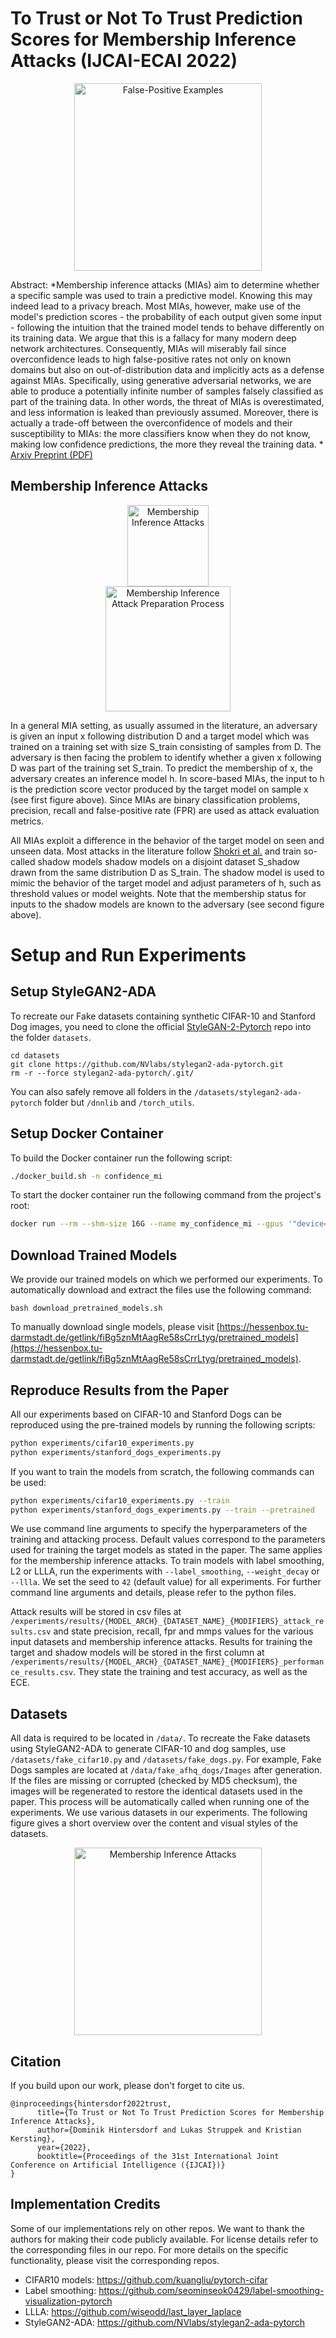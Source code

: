 # To Trust or Not To Trust Prediction Scores for Membership Inference Attacks (IJCAI-ECAI 2022)

  <center>
  <img src="images/false_positive_samples.png" alt="False-Positive Examples"  height=300>
  </center>


Abstract: *Membership inference attacks (MIAs) aim to determine whether a specific sample was used to train a predictive model. Knowing this may indeed lead to a privacy breach. Most MIAs, however, make use of the model's prediction scores - the probability of each output given some input - following the intuition that the trained model tends to behave differently on its training data. We argue that this is a fallacy for many modern deep network architectures. Consequently, MIAs will miserably fail since overconfidence leads to high false-positive rates not only on known domains but also on out-of-distribution data and implicitly acts as a defense against MIAs. Specifically, using generative adversarial networks, we are able to produce a potentially infinite number of samples falsely classified as part of the training data. In other words, the threat of MIAs is overestimated, and less information is leaked than previously assumed. Moreover, there is actually a trade-off between the overconfidence of models and their susceptibility to MIAs: the more classifiers know when they do not know, making low confidence predictions, the more they reveal the training data. 
*  
[Arxiv Preprint (PDF)](https://arxiv.org/pdf/2111.09076.pdf)

## Membership Inference Attacks
<center>
<img src="images/membership_inference.png" alt="Membership Inference Attacks" height=130>
<br \>
<img src="images/shadow_training.png" alt="Membership Inference Attack Preparation Process" height=200>
</center>

In a general MIA setting, as usually assumed in the literature, an adversary is given an input x following distribution D and a target model which was trained on a training set with size S_train consisting of samples from D. The adversary is then facing the problem to identify whether a given x following D was part of the training set S_train. To predict the membership of x, the adversary creates an inference model h. In score-based MIAs, the input to h is the prediction score vector produced by the target model on sample x (see first figure above). Since MIAs are binary classification problems, precision, recall and false-positive rate (FPR) are used as attack evaluation metrics.

All MIAs exploit a difference in the behavior of the target model on seen and unseen data. Most attacks in the literature follow [Shokri et al.](https://arxiv.org/pdf/1610.05820.pdf) and train so-called shadow models shadow models on a disjoint dataset S_shadow drawn from the same distribution D as S_train. The shadow model is used to mimic the behavior of the target model and adjust parameters of h, such as threshold values or model weights. Note that the membership status for inputs to the shadow models are known to the adversary (see second figure above).

# Setup and Run Experiments

## Setup StyleGAN2-ADA
To recreate our Fake datasets containing synthetic CIFAR-10 and Stanford Dog images, you need to clone the official [StyleGAN-2-Pytorch](https://github.com/NVlabs/stylegan2-ada-pytorch) repo into the folder ```datasets```.
```
cd datasets
git clone https://github.com/NVlabs/stylegan2-ada-pytorch.git
rm -r --force stylegan2-ada-pytorch/.git/
```
You can also safely remove all folders in the ```/datasets/stylegan2-ada-pytorch``` folder but ```/dnnlib``` and ```/torch_utils```.

## Setup Docker Container
To build the Docker container run the following script:
```bash
./docker_build.sh -n confidence_mi
```
To start the docker container run the following command from the project's root:
```bash
docker run --rm --shm-size 16G --name my_confidence_mi --gpus '"device=0"' -v $(pwd):/workspace/confidences -it confidence_mi bash
```

## Download Trained Models
We provide our trained models on which we performed our experiments. To automatically download and extract the files use the following command:
```
bash download_pretrained_models.sh
```
To manually download single models, please visit [https://hessenbox.tu-darmstadt.de/getlink/fiBg5znMtAagRe58sCrrLtyg/pretrained_models](https://hessenbox.tu-darmstadt.de/getlink/fiBg5znMtAagRe58sCrrLtyg/pretrained_models).

## Reproduce Results from the Paper
All our experiments based on CIFAR-10 and Stanford Dogs can be reproduced using the pre-trained models by running the following scripts:
```bash
python experiments/cifar10_experiments.py
python experiments/stanford_dogs_experiments.py
```

If you want to train the models from scratch, the following commands can be used:
```bash
python experiments/cifar10_experiments.py --train
python experiments/stanford_dogs_experiments.py --train --pretrained
```

We use command line arguments to specify the hyperparameters of the training and attacking process. 
Default values correspond to the parameters used for training the target models as stated in the paper. 
The same applies for the membership inference attacks. 
To train models with label smoothing, L2 or LLLA, run the experiments with ```--label_smoothing```, 
```--weight_decay``` or ```--llla```. We set the seed to ```42``` (default value) for all experiments. 
For further command line arguments and details, please refer to the python files.

Attack results will be stored in csv files at 
```/experiments/results/{MODEL_ARCH}_{DATASET_NAME}_{MODIFIERS}_attack_results.csv``` and state precision, recall, 
fpr and mmps values for the various input datasets and membership inference attacks. 
Results for training the target and shadow models will be stored in the first column at 
```/experiments/results/{MODEL_ARCH}_{DATASET_NAME}_{MODIFIERS}_performance_results.csv```. 
They state the training and test accuracy, as well as the ECE. 


## Datasets
All data is required to be located in ```/data/```. To recreate the Fake datasets using StyleGAN2-ADA to 
generate CIFAR-10 and dog samples, use ```/datasets/fake_cifar10.py``` and ```/datasets/fake_dogs.py```. 
For example, Fake Dogs samples are located at ```/data/fake_afhq_dogs/Images``` after generation. 
If the files are missing or corrupted (checked by MD5 checksum), the images will be regenerated to restore the 
identical datasets used in the paper. This process will be automatically called when running one of the experiments.
We use various datasets in our experiments. The following figure gives a short overview over the content and visual styles of the datasets.  
<center>
<img src="images/dataset_samples.png" alt="Membership Inference Attacks" height=300>
</center>


## Citation
If you build upon our work, please don't forget to cite us.
```
@inproceedings{hintersdorf2022trust,
      title={To Trust or Not To Trust Prediction Scores for Membership Inference Attacks}, 
      author={Dominik Hintersdorf and Lukas Struppek and Kristian Kersting},
      year={2022},
      booktitle={Proceedings of the 31st International Joint Conference on Artificial Intelligence ({IJCAI})}
}
```

## Implementation Credits
Some of our implementations rely on other repos. We want to thank the authors for making their code publicly available. 
For license details refer to the corresponding files in our repo. For more details on the specific functionality, please visit the corresponding repos.
- CIFAR10 models: https://github.com/kuangliu/pytorch-cifar
- Label smoothing: https://github.com/seominseok0429/label-smoothing-visualization-pytorch
- LLLA: https://github.com/wiseodd/last_layer_laplace
- StyleGAN2-ADA: https://github.com/NVlabs/stylegan2-ada-pytorch
